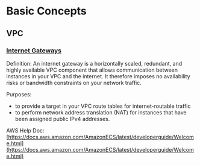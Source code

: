 
# Basic Concepts

## VPC
### [Internet Gateways](https://docs.aws.amazon.com/vpc/latest/userguide/VPC_Internet_Gateway.html)
Definition: 
An internet gateway is a horizontally scaled, redundant, and highly available VPC component that allows communication between instances in your VPC and the internet. It therefore imposes no availability risks or bandwidth constraints on your network traffic.

Purposes: 
- to provide a target in your VPC route tables for internet-routable traffic
- to perform network address translation (NAT) for instances that have been assigned public IPv4 addresses.




AWS Help Doc: 
[https://docs.aws.amazon.com/AmazonECS/latest/developerguide/Welcome.html](https://docs.aws.amazon.com/AmazonECS/latest/developerguide/Welcome.html)


<!--stackedit_data:
eyJoaXN0b3J5IjpbLTYxNzMwMjc5NSwyMDQ5MDI2NjExLDEyOT
kxMzAzOTYsNTg5NTk1MTk1XX0=
-->